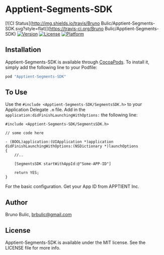 # Apptient-Segments-SDK

[![CI Status](http://img.shields.io/travis/Bruno Bulic/Apptient-Segments-SDK.svg?style=flat)](https://travis-ci.org/Bruno Bulic/Apptient-Segments-SDK)
[![Version](https://img.shields.io/cocoapods/v/Apptient-Segments-SDK.svg?style=flat)](http://cocoapods.org/pods/Apptient-Segments-SDK)
[![License](https://img.shields.io/cocoapods/l/Apptient-Segments-SDK.svg?style=flat)](http://cocoapods.org/pods/Apptient-Segments-SDK)
[![Platform](https://img.shields.io/cocoapods/p/Apptient-Segments-SDK.svg?style=flat)](http://cocoapods.org/pods/Apptient-Segments-SDK)

## Installation

Apptient-Segments-SDK is available through [CocoaPods](http://cocoapods.org). To install
it, simply add the following line to your Podfile:

```ruby
pod "Apptient-Segments-SDK"
```

## To Use

Use the `#include <Apptient-Segments-SDK/SegmentsSDK.h>` to your Application Delegate `.m` file. Add in the `application:didFinishLaunchingWithOptions:` the following line:

```objc
#include <Apptient-Segments-SDK/SegmentsSDK.h>

// some code here

- (BOOL)application:(UIApplication *)application didFinishLaunchingWithOptions:(NSDictionary *)launchOptions
{
	//..    
	
	[SegmentsSDK startWithAppId:@"Some-APP-ID"]
	
	return YES;
}
```

For the basic configuration. Get your App ID from APPTIENT Inc.

## Author

Bruno Bulic, brbulic@gmail.com

## License

Apptient-Segments-SDK is available under the MIT license. See the LICENSE file for more info.
